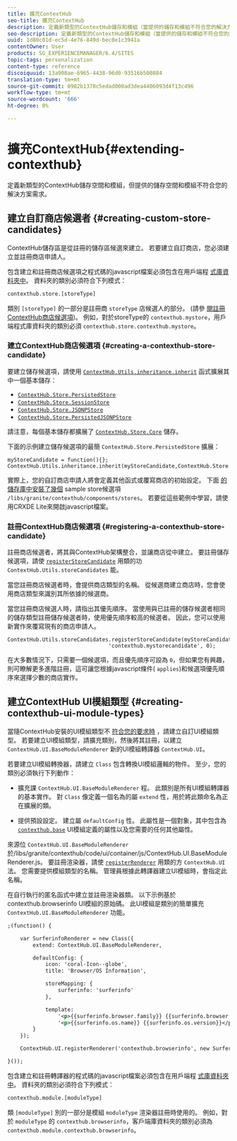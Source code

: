 ```yaml
---
title: 擴充ContextHub
seo-title: 擴充ContextHub
description: 定義新類型的ContextHub儲存和模組（當提供的儲存和模組不符合您的解決方案要求時）
seo-description: 定義新類型的ContextHub儲存和模組（當提供的儲存和模組不符合您的解決方案要求時）
uuid: 1d80c01d-ec5d-4e76-849d-bec0e1c3941a
contentOwner: User
products: SG_EXPERIENCEMANAGER/6.4/SITES
topic-tags: personalization
content-type: reference
discoiquuid: 13a908ae-6965-4438-96d0-93516b500884
translation-type: tm+mt
source-git-commit: 0982b1378c5edad000ad3dea4406093d4f13c496
workflow-type: tm+mt
source-wordcount: '666'
ht-degree: 0%

---
```



# 擴充ContextHub{#extending-contexthub}

定義新類型的ContextHub儲存空間和模組，但提供的儲存空間和模組不符合您的解決方案需求。

## 建立自訂商店候選者 {#creating-custom-store-candidates}

ContextHub儲存區是從註冊的儲存區候選來建立。 若要建立自訂商店，您必須建立並註冊商店申請人。

包含建立和註冊商店候選項之程式碼的javascript檔案必須包含在用戶端程 [式庫資料夾中](/help/sites-developing/clientlibs.md#creating-client-library-folders)。 資料夾的類別必須符合下列模式：

```xml
contexthub.store.[storeType]
```

類別 `[storeType]` 的一部分是註冊商 `storeType` 店候選人的部分。 (請參 [閱註冊ContextHub商店候選項](/help/sites-developing/ch-extend.md#registering-a-contexthub-store-candidate))。 例如，對於storeType的 `contexthub.mystore`，用戶端程式庫資料夾的類別必須 `contexthub.store.contexthub.mystore`。

### 建立ContextHub商店候選項 {#creating-a-contexthub-store-candidate}

要建立儲存候選項，請使用 [`ContextHub.Utils.inheritance.inherit`](/help/sites-developing/contexthub-api.md#inherit-child-parent) 函式擴展其中一個基本儲存：

* [`ContextHub.Store.PersistedStore`](/help/sites-developing/contexthub-api.md#contexthub-store-persistedstore)
* [`ContextHub.Store.SessionStore`](/help/sites-developing/contexthub-api.md#contexthub-store-sessionstore)
* [`ContextHub.Store.JSONPStore`](/help/sites-developing/contexthub-api.md#contexthub-store-jsonpstore)
* [`ContextHub.Store.PersistedJSONPStore`](/help/sites-developing/contexthub-api.md#contexthub-store-persistedjsonpstore)

請注意，每個基本儲存都擴展了 [`ContextHub.Store.Core`](/help/sites-developing/contexthub-api.md#contexthub-store-core) 儲存。

下面的示例建立儲存候選項的最簡 `ContextHub.Store.PersistedStore` 擴展：

```
myStoreCandidate = function(){};
ContextHub.Utils.inheritance.inherit(myStoreCandidate,ContextHub.Store.PersistedStore);
```

實際上，您的自訂商店申請人將會定義其他函式或覆寫商店的初始設定。 下面 [的儲存庫中安裝了幾個](/help/sites-developing/ch-samplestores.md) sample store候選項 `/libs/granite/contexthub/components/stores`。 若要從這些範例中學習，請使用CRXDE Lite來開啟javascript檔案。

### 註冊ContextHub商店候選項 {#registering-a-contexthub-store-candidate}

註冊商店候選者，將其與ContextHub架構整合，並讓商店從中建立。 要註冊儲存候選項，請使 [`registerStoreCandidate`](/help/sites-developing/contexthub-api.md#registerstorecandidate-store-storetype-priority-applies) 用類的功 `ContextHub.Utils.storeCandidates` 能。

當您註冊商店候選者時，會提供商店類型的名稱。 從候選商建立商店時，您會使用商店類型來識別其所依據的候選商。

當您註冊商店候選人時，請指出其優先順序。 當使用與已註冊的儲存候選者相同的儲存類型註冊儲存候選者時，使用優先順序較高的候選者。 因此，您可以使用新實作來覆寫現有的商店申請人。

```
ContextHub.Utils.storeCandidates.registerStoreCandidate(myStoreCandidate,
                                'contexthub.mystorecandidate', 0);
```

在大多數情況下，只需要一個候選項，而且優先順序可設為 `0`，但如果您有興趣，則可瞭解更多進階註冊，這可讓您根據javascript條件( [](/help/sites-developing/contexthub-api.md#registerstorecandidate-store-storetype-priority-applies)`applies`)和候選項優先順序來選擇少數的商店實作。

## 建立ContextHub UI模組類型 {#creating-contexthub-ui-module-types}

當隨ContextHub安裝的UI模組類型不 [符合您的要求時](/help/sites-developing/ch-samplemodules.md) ，請建立自訂UI模組類型。 若要建立UI模組類型，請擴充類別，然後將其註冊，以建立 `ContextHub.UI.BaseModuleRenderer` 新的UI模組轉譯器 `ContextHub.UI`。

若要建立UI模組轉換器，請建立 `Class` 包含轉換UI模組邏輯的物件。 至少，您的類別必須執行下列動作：

* 擴充課 `ContextHub.UI.BaseModuleRenderer` 程。 此類別是所有UI模組轉譯器的基本實作。 對 `Class` 像定義一個名為的屬 `extend` 性，用於將此類命名為正在擴展的類。

* 提供預設設定。 建立屬 `defaultConfig` 性。 此屬性是一個對象，其中包含為 [`contexthub.base`](/help/sites-developing/ch-samplemodules.md#contexthub-base-ui-module-type) UI模組定義的屬性以及您需要的任何其他屬性。

來源位 `ContextHub.UI.BaseModuleRenderer` 於/libs/granite/contexthub/code/ui/container/js/ContextHub.UI.BaseModuleRenderer.js。  要註冊渲染器，請使 [`registerRenderer`](/help/sites-developing/contexthub-api.md#registerrenderer-moduletype-renderer-dontrender) 用類的方 `ContextHub.UI` 法。 您需要提供模組類型的名稱。 管理員根據此轉譯器建立UI模組時，會指定此名稱。

在自行執行的匿名函式中建立並註冊渲染器類。 以下示例基於contexthub.browserinfo UI模組的原始碼。 此UI模組是類別的簡單擴充 `ContextHub.UI.BaseModuleRenderer` 功能。

```xml
;(function() {

    var SurferinfoRenderer = new Class({
        extend: ContextHub.UI.BaseModuleRenderer,

        defaultConfig: {
            icon: 'coral-Icon--globe',
            title: 'Browser/OS Information',

            storeMapping: {
                surferinfo: 'surferinfo'
            },

            template:
                '<p>{{surferinfo.browser.family}} {{surferinfo.browser.version}}</p>' +
                '<p>{{surferinfo.os.name}} {{surferinfo.os.version}}</p>'
        }
    });

    ContextHub.UI.registerRenderer('contexthub.browserinfo', new SurferinfoRenderer());

}());
```

包含建立和註冊轉譯器的程式碼的javascript檔案必須包含在用戶端程 [式庫資料夾中](/help/sites-developing/clientlibs.md#creating-client-library-folders)。 資料夾的類別必須符合下列模式：

```xml
contexthub.module.[moduleType]
```

類 `[moduleType]` 別的一部分是模組 `moduleType` 渲染器註冊時使用的。 例如，對於 `moduleType` 的 `contexthub.browserinfo`，客戶端庫資料夾的類別必須為 `contexthub.module.contexthub.browserinfo`。
